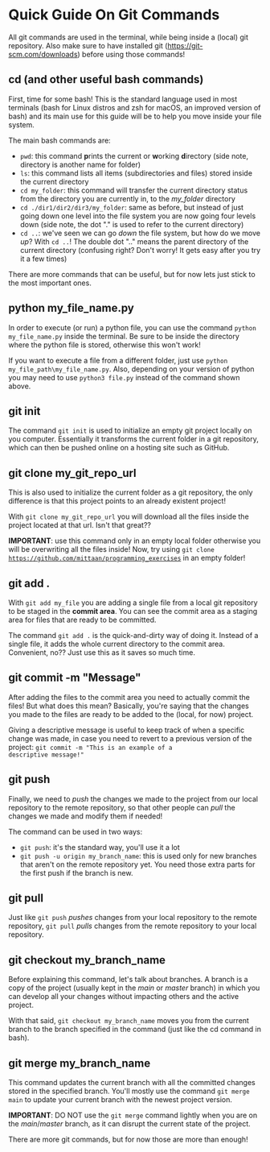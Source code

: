 # Quick Guide On Git Commands

All git commands are used in the terminal, while being inside a (local) git repository. Also make sure to have installed git (<link>https://git-scm.com/downloads</link>) before using those commands!

## cd (and other useful bash commands)

First, time for some bash! This is the standard language used in most terminals (bash for Linux distros and zsh for macOS, an improved version of bash) and its main use for this guide will be to help you move inside your file system.

The main bash commands are:
- <code>pwd</code>: this command **p**rints the current or **w**orking **d**irectory (side note, directory is another name for folder)
- <code>ls</code>: this command lists all items (subdirectories and files) stored inside the current directory
- <code>cd my_folder</code>: this command will transfer the current directory status from the directory you are currently in, to the *my_folder* directory
- <code>cd ./dir1/dir2/dir3/my_folder</code>: same as before, but instead of just going down one level into the file system you are now going four levels down (side note, the dot "." is used to refer to the current directory)
- <code>cd ..</code>: we've seen we can go *down* the file system, but how do we move *up*? With <code>cd ..</code>! The double dot ".." means the parent directory of the current directory (confusing right? Don't worry! It gets easy after you try it a few times)

There are more commands that can be useful, but for now lets just stick to the most important ones.

## python my_file_name.py

In order to execute (or run) a python file, you can use the command <code>python my_file_name.py</code> inside the terminal. Be sure to be inside the directory where the python file is stored, otherwise this won't work!

If you want to execute a file from a different folder, just use <code>python my_file_path\my_file_name.py</code>. Also, depending on your version of python you may need to use <code>python3 file.py</code> instead of the command shown above.

## git init

The command <code>git init</code> is used to initialize an empty git project locally on you computer. Essentially it transforms the current folder in a git repository, which can then be pushed online on a hosting site such as GitHub.

## git clone my_git_repo_url

This is also used to initialize the current folder as a git repository, the only difference is that this project points to an already existent project!

With <code>git clone my_git_repo_url</code> you will download all the files inside the project located at that url. Isn't that great??

**IMPORTANT**: use this command only in an empty local folder otherwise you will be overwriting all the files inside!
Now, try using <code>git clone https://github.com/mittaan/programming_exercises</code> in an empty folder!

## git add .

With <code>git add my_file</code> you are adding a single file from a local git repository to be staged in the **commit area**. You can see the commit area as a staging area for files that are ready to be committed.

The command <code>git add .</code> is the quick-and-dirty way of doing it. Instead of a single file, it adds the whole current directory to the commit area. Convenient, no?? Just use this as it saves so much time.

## git commit -m "Message"

After adding the files to the commit area you need to actually commit the files! But what does this mean? Basically, you're saying that the changes you made to the files are ready to be added to the (local, for now) project.

Giving a descriptive message is useful to keep track of when a specific change was made, in case you need to revert to a previous version of the project: <code>git commit -m "This is an example of a descriptive message!"</code>

## git push

Finally, we need to *push* the changes we made to the project from our local repository to the remote repository, so that other people can *pull* the changes we made and modify them if needed!

The command can be used in two ways:
- <code>git push</code>: it's the standard way, you'll use it a lot
- <code>git push -u origin my_branch_name</code>: this is used only for new branches that aren't on the remote repository yet. You need those extra parts for the first push if the branch is new.

## git pull

Just like <code>git push</code> *pushes* changes from your local repository to the remote repository, <code>git pull</code> *pulls* changes from the remote repository to your local repository.

## git checkout my_branch_name

Before explaining this command, let's talk about branches. A branch is a copy of the project (usually kept in the *main* or *master* branch) in which you can develop all your changes without impacting others and the active project.

With that said, <code>git checkout my_branch_name</code> moves you from the current branch to the branch specified in the command (just like the cd command in bash).

## git merge my_branch_name

This command updates the current branch with all the committed changes stored in the specified branch. You'll mostly use the command <code>git merge main</code> to update your current branch with the newest project version.

**IMPORTANT**: DO NOT use the <code>git merge</code> command lightly when you are on the *main*/*master* branch, as it can disrupt the current state of the project.

There are more git commands, but for now those are more than enough!
